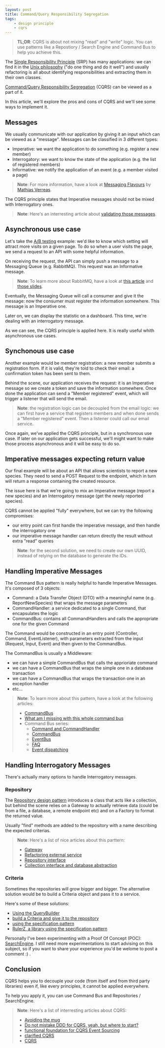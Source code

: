 ```yaml
---
layout: post
title: Command/Query Responsibility Segregation
tags:
    - design principle
    - cqrs
---
```


> **TL;DR**: CQRS is about not mixing "read" and "write" logic. You can use patterns
> like a Repostiory / Search Engine and Command Bus to help you achieve this.

The [Single Responsibility Principle](https://en.wikipedia.org/wiki/Single_responsibility_principle)
(SRP) has many applications: we can find it in the [Unix philosophy](https://en.wikipedia.org/wiki/Unix_philosophy)
("do one thing and do it well") and usually refactoring is all about identifying
responsibilities and extracting them in their own classes.

[Command/Query Responsibility Segregation](http://martinfowler.com/bliki/CQRS.html)
(CQRS) can be viewed as a part of it.

In this article, we'll explore the pros and cons of CQRS and we'll see some ways
to implement it.

## Messages

We usually communicate with our application by giving it an input which can be
viewed as a "message". Messages can be classified in 3 different types:

* Imperative: we want the application to do something (e.g. register a new member)
* Interrogatory: we want to know the state of the application (e.g. the list of registered members)
* Informative: we notify the application of an event (e.g. a member visited a page)

> **Note**: For more information, have a look at [Messaging Flavours](http://verraes.net/2015/01/messaging-flavours/)
> by [Mathias Verreas](https://twitter.com/mathiasverraes).

The CQRS principle states that Imperative messages should not be mixed with
Interrogatory ones.

> **Note**: Here's an interresting article about
> [validating those messages](http://verraes.net/2015/02/form-command-model-validation/).

## Asynchronous use case

Let's take the [A/B testing](https://en.wikipedia.org/wiki/A/B_testing) example:
we'd like to know which setting will attract more visits on a given page.
To do so when a user visits the page, we send a request to an API with some helpful information.

On receiving the request, the API can simply push a message to a Messaging Queue
(e.g. RabbitMQ). This request was an Informative message.

> **Note**: To learn more about RabbitMQ, have a look at [this article](https://www.sensiolabsblog.co.uk/blog/improve-the-performance-of-your-symfony-application-using-rabbitmq)
> and [those slides](http://www.slideshare.net/cakper/2014-0821-symfony-uk-meetup-scaling-symfony2-apps-with-rabbit-mq).

Eventually, the Messaging Queue will call a consumer and give it the message: now
the consumer must register the information somewhere. This message is an Imperative one.

Later on, we can display the statistic on a dashboard. This time, we're dealing
with an interrogatory message.

As we can see, the CQRS principle is applied here. It is really useful whith
asynchronous use cases.

## Synchonous use case

Another example would be member registration: a new member submits a registration
form. If it is valid, they're told to check their email: a confirmation token has
been sent to them.

Behind the scene, our application receives the request: it is an Imperative
message so we create a token and save the information somewhere. Once done the
application can send a "Member registered" event, which will trigger a listener
that will send the email.

> **Note**: the registration logic can be decoupled from the email logic: we can
> first have a service that registers members and when done sends a "Member registered"
> event. Then a listener could call our email service.

Once again, we've applied the CQRS principle, but in a synchronous use case. If
later on our application gets successful, we'll might want to make those process
asynchronous and it will be easy to do so.

## Imperative messages expecting return value

Our final example will be about an API that allows scientists to report a new species.
They need to send a POST Request to the endpoint, which in turn will return a response
containing the created resource.

The issue here is that we're going to mix an Imperative message (report a new species)
and an Interrogatory message (get the newly reported species).

CQRS cannot be applied "fully" everywhere, but we can try the following compromises:

* our entry point can first handle the imperative message, and then handle the interrogatory one
* our imperative message handler can return directly the result without extra "read" queries

> **Note**: for the second solution, we need to create our own UUID, instead of
> relying on the database to generate the IDs.

## Handling Imperative Messages

The Command Bus pattern is really helpful to handle Imperative Messages.
It's composed of 3 objects:

* Command: a Data Transfer Object (DTO) with a meaningful name (e.g. ReportNewSpecies) that wraps the message parameters
* CommandHandler: a service dedicated to a single Command, that encapsulates the logic
* CommandBus: contains all CommandHandlers and calls the appropriate one for the given Command

The Command would be constructed in an entry point (Controller, Command, EventListener),
with parameters extracted from the input (Request, Input, Event) and then given to
the CommandBus.

The CommandBus is usually a Middleware:

* we can have a simple CommandBus that calls the apprioriate command
* we can have a CommandBus that wraps the simple one in a database transaction
* we can have a CommandBus that wraps the transaction one in an exception handler
* etc...

> **Note**: To learn more about this pattern, have a look at the following articles:
>
> * [CommandBus](http://shawnmc.cool/command-bus)
> * [What am I missing with this whole command bus](http://www.reddit.com/r/PHP/comments/29a6qz/what_am_i_missing_with_this_whole_command_bus/)
> * Command Bus series:
>     * [Command and CommandHandler](http://php-and-symfony.matthiasnoback.nl/2015/01/a-wave-of-command-buses/)
>     * [CommandBus](http://php-and-symfony.matthiasnoback.nl/2015/01/responsibilities-of-the-command-bus/)
>     * [EventBus](http://php-and-symfony.matthiasnoback.nl/2015/01/from-commands-to-events/)
>     * [FAQ](http://php-and-symfony.matthiasnoback.nl/2015/01/some-questions-about-the-command-bus/)
>     * [Event dispatching](http://php-and-symfony.matthiasnoback.nl/2015/01/collecting-events-and-the-events-aware-command-bus/)

## Handling Interrogatory Messages

There's actually many options to handle Interrogatory messages.

### Repository

The [Repository design pattern](http://code.tutsplus.com/tutorials/the-repository-design-pattern--net-35804)
introduces a class that acts like a collection, but behind the scene relies
on a Gateway to actually retrieve data (could be from a file, a database, a remote endpoint etc)
and on a Factory to format the returned value.

Usually "find" methods are added to the repository with a name describing the expected
criterias.

> **Note**: Here's a list of nice articles about this parttern:
>
> * [Gateway](http://martinfowler.com/eaaCatalog/gateway.html)
> * [Refactoring external service](http://martinfowler.com/articles/refactoring-external-service.html)
> * [Repository interface](http://mnapoli.fr/repository-interface/)
> * [Collection interface and database abstraction](http://mnapoli.fr/collection-interface-and-database-abstraction/)

### Criteria

Sometimes the repositories will grow bigger and bigger. The alternative solution
would be to build a Criteria object and pass it to a service.

Here's some of these solutions:

* [Using the QueryBuilder](http://dev.imagineeasy.com/post/44139111915/taiming-repository-classes-in-doctrine-with-the)
* [build a Criteria and give it to the repository](http://www.whitewashing.de/2013/03/04/doctrine_repositories.html)
* [using the specification pattern](http://blog.kevingomez.fr/2015/02/07/on-taming-repository-classes-in-doctrine-among-other-things/)
* [RulerZ, a library using the specification pattern](http://blog.kevingomez.fr/2015/03/14/rulerz-specifications-and-symfony-are-in-a-boat/)

Personally I've been experimenting with a Proof Of Concept (POC): [SearchEngine](http://gnugat.github.io/search-engine/).
I still need more experimentations to start advising on this subject, so if you
want to share your experience you'd be welome to post a comment :) .

## Conclusion

CQRS helps you to decouple your code (from itself and from third party libraries)
even if, like every principles, it cannot be applied everywhere.

To help you apply it, you can use Command Bus and Repositories / SearchEngine.

> **Note**: Here's a list of interresting articles about CQRS:
>
> * [Avoiding the mug](https://speakerdeck.com/richardmiller/avoiding-the-mud)
> * [Do not mistake DDD for CQRS, yeah, but where to start?](http://benjamindulau.com/blog/posts/do-not-mistake-ddd-for-cqrs-yeah-but-where-to-start)
> * [functional foundation for CQRS Event Sourcing](http://verraes.net/2014/05/functional-foundation-for-cqrs-event-sourcing/)
> * [clarified CQRS](http://www.udidahan.com/2009/12/09/clarified-cqrs/)
> * [CQRS](http://martinfowler.com/bliki/CQRS.html)

